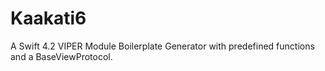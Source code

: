 # Kaakati6
A Swift 4.2 VIPER Module Boilerplate Generator with predefined functions and a BaseViewProtocol.
